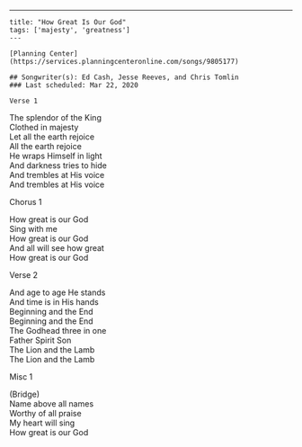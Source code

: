 ---
    title: "How Great Is Our God"
    tags: ['majesty', 'greatness']
    ---

    [Planning Center](https://services.planningcenteronline.com/songs/9805177)

    ## Songwriter(s): Ed Cash, Jesse Reeves, and Chris Tomlin
    ### Last scheduled: Mar 22, 2020          

    Verse 1  
  
The splendor of the King  
Clothed in majesty  
Let all the earth rejoice  
All the earth rejoice  
He wraps Himself in light  
And darkness tries to hide  
And trembles at His voice  
And trembles at His voice  
  
Chorus 1  
  
How great is our God  
Sing with me  
How great is our God  
And all will see how great  
How great is our God  
  
Verse 2  
  
And age to age He stands  
And time is in His hands  
Beginning and the End  
Beginning and the End  
The Godhead three in one  
Father Spirit Son  
The Lion and the Lamb  
The Lion and the Lamb  
  
Misc 1  
  
(Bridge)  
Name above all names  
Worthy of all praise  
My heart will sing  
How great is our God
    
